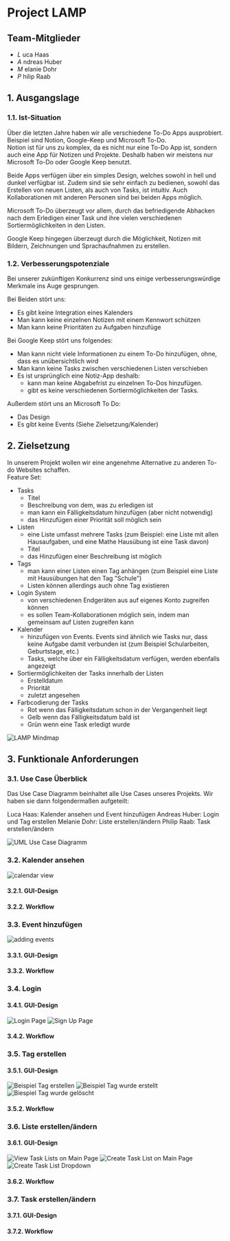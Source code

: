# Project LAMP

## Team-Mitglieder
- <i>L</i> uca Haas
- <i>A</i> ndreas Huber
- <i>M</i> elanie Dohr
- <i>P</i> hilip Raab

## 1. Ausgangslage

### 1.1. Ist-Situation
Über die letzten Jahre haben wir alle verschiedene To-Do Apps ausprobiert. Beispiel sind Notion, Google-Keep und Microsoft To-Do.<br>
Notion ist für uns zu komplex, da es nicht nur eine To-Do App ist, sondern auch eine App für Notizen und Projekte. Deshalb haben wir meistens nur Microsoft To-Do oder Google Keep benutzt.

Beide Apps verfügen über ein simples Design, welches sowohl in hell und dunkel verfügbar ist. Zudem sind sie sehr einfach zu bedienen, sowohl das Erstellen von neuen Listen, als auch von Tasks, ist intuitiv. Auch Kollaborationen mit anderen Personen sind bei beiden Apps möglich.

Microsoft To-Do überzeugt vor allem, durch das befriedigende Abhacken nach dem Erledigen einer Task und ihre vielen verschiedenen Sortiermöglichkeiten in den Listen.

Google Keep hingegen überzeugt durch die Möglichkeit, Notizen mit Bildern, Zeichnungen und Sprachaufnahmen zu erstellen.


### 1.2. Verbesserungspotenziale
Bei unserer zukünftigen Konkurrenz sind uns einige verbesserungswürdige Merkmale ins Auge gesprungen.  

Bei Beiden stört uns: 
- Es gibt keine Integration eines Kalenders
- Man kann keine einzelnen Notizen mit einem Kennwort schützen
- Man kann keine Prioritäten zu Aufgaben hinzufüge

Bei Google Keep stört uns folgendes:
- Man kann nicht viele Informationen zu einem To-Do hinzufügen, ohne, dass es unübersichtlich wird
- Man kann keine Tasks zwischen verschiedenen Listen verschieben
- Es ist ursprünglich eine Notiz-App deshalb:
  - kann man keine Abgabefrist zu einzelnen To-Dos hinzufügen.
  - gibt es keine verschiedenen Sortiermöglichkeiten der Tasks.
  
Außerdem stört uns an Microsoft To Do:
- Das Design 
- Es gibt keine Events (Siehe Zielsetzung/Kalender)

## 2. Zielsetzung
In unserem Projekt wollen wir eine angenehme Alternative zu anderen To-do Websites schaffen.<br> 
Feature Set:
- Tasks
    - Titel
    - Beschreibung von dem, was zu erledigen ist
    - man kann ein Fälligkeitsdatum hinzufügen (aber nicht notwendig)
    - das Hinzufügen einer Priorität soll möglich sein
- Listen
    - eine Liste umfasst mehrere Tasks (zum Beispiel: eine Liste mit allen Hausaufgaben, und eine Mathe Hausübung ist eine Task davon)
    - Titel
    - das Hinzufügen einer Beschreibung ist möglich
- Tags
    - man kann einer Listen einen Tag anhängen (zum Beispiel eine Liste mit Hausübungen hat den Tag "Schule")
    - Listen können allerdings auch ohne Tag existieren
- Login System
    - von verschiedenen Endgeräten aus auf eigenes Konto zugreifen können
    - es sollen Team-Kollaborationen möglich sein, indem man gemeinsam auf Listen zugreifen kann
- Kalender
    - hinzufügen von Events. Events sind ähnlich wie Tasks nur, dass keine Aufgabe damit verbunden ist (zum Beispiel Schularbeiten, Geburtstage, etc.)
    - Tasks, welche über ein Fälligkeitsdatum verfügen, werden ebenfalls angezeigt
- Sortiermöglichkeiten der Tasks innerhalb der Listen
    - Erstelldatum
    - Priorität
    - zuletzt angesehen
- Farbcodierung der Tasks
    - Rot wenn das Fälligkeitsdatum schon in der Vergangenheit liegt
    - Gelb wenn das Fälligkeitsdatum bald ist
    - Grün wenn eine Task erledigt wurde

![LAMP Mindmap](./pictures/LAMP_Mindmap.jpg)

## 3. Funktionale Anforderungen

### 3.1. Use Case Überblick
Das Use Case Diagramm beinhaltet alle Use Cases unseres Projekts. Wir haben sie dann folgendermaßen aufgeteilt:

Luca Haas: Kalender ansehen und Event hinzufügen
Andreas Huber: Login und Tag erstellen
Melanie Dohr: Liste erstellen/ändern
Philip Raab: Task erstellen/ändern

![UML Use Case Diagramm](./pictures/UseCase_Diagramm.png)

### 3.2. Kalender ansehen 
![calendar view](https://github.com/2324-syp-3ahif/Project-LAMP/assets/114491239/b8e7a383-84b6-4c0b-96e5-d5400bc8cbff)

#### 3.2.1. GUI-Design

#### 3.2.2. Workflow

### 3.3. Event hinzufügen
![adding events](https://github.com/2324-syp-3ahif/Project-LAMP/assets/114491239/955a7fac-3670-42e7-a9ca-e002e29c7f8c)


#### 3.3.1. GUI-Design

#### 3.3.2. Workflow

### 3.4. Login

#### 3.4.1. GUI-Design
![Login Page](https://github.com/2324-syp-3ahif/Project-LAMP/assets/114642827/70558194-5102-4c24-bac2-3263e1acd56f)
![Sign Up Page](https://github.com/2324-syp-3ahif/Project-LAMP/assets/114642827/b4794a6f-dde7-4e15-8664-ab82816dfb4c)

#### 3.4.2. Workflow

### 3.5. Tag erstellen

#### 3.5.1. GUI-Design
![Beispiel Tag erstellen](https://github.com/2324-syp-3ahif/Project-LAMP/assets/114642827/473e94ce-6afb-43ce-867a-9054ca4a07e7)
![Beispiel Tag wurde erstellt](https://github.com/2324-syp-3ahif/Project-LAMP/assets/114642827/6530ca68-f586-4691-a571-91faa77e1b6b)
![Biespiel Tag wurde gelöscht](https://github.com/2324-syp-3ahif/Project-LAMP/assets/114642827/aafd2482-678b-4248-92c9-9cc7ee991071)

#### 3.5.2. Workflow

### 3.6. Liste erstellen/ändern

#### 3.6.1. GUI-Design
![View Task Lists on Main Page](./pictures/ViewTasklistsOnMainPage.png)
![Create Task List on Main Page](./pictures/CreateTaskListOnMainPage.png)
![Create Task List Dropdown](./pictures/CreateTaskListOnMainPageDropdown.png)

#### 3.6.2. Workflow

### 3.7. Task erstellen/ändern

#### 3.7.1. GUI-Design

#### 3.7.2. Workflow
